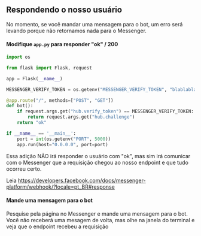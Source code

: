 ## Respondendo o nosso usuário

No momento, se você mandar uma mensagem para o bot, um erro será levando porque não retornamos nada para o Messenger.

#### Modifique `app.py` para responder "ok" / 200

```py
import os

from flask import Flask, request

app = Flask(__name__)

MESSENGER_VERIFY_TOKEN = os.getenv("MESSENGER_VERIFY_TOKEN", "blablabla")

@app.route("/", methods=["POST", "GET"])
def bot():
    if request.args.get("hub.verify_token") == MESSENGER_VERIFY_TOKEN:
        return request.args.get("hub.challenge")
    return "ok"

if __name__ == '__main__':
    port = int(os.getenv("PORT", 5000))
    app.run(host="0.0.0.0", port=port)
```

Essa adição NÃO irá responder o usuário com "ok", mas sim irá comunicar com o Messenger que a requisição chegou ao nosso endpoint e que tudo ocorreu certo.

Leia https://developers.facebook.com/docs/messenger-platform/webhook/?locale=pt_BR#response

#### Mande uma mensagem para o bot

Pesquise pela página no Messenger e mande uma mensagem para o bot. Você não receberá uma mesagem de volta, mas olhe na janela do terminal e veja que o endpoint recebeu a requisição
